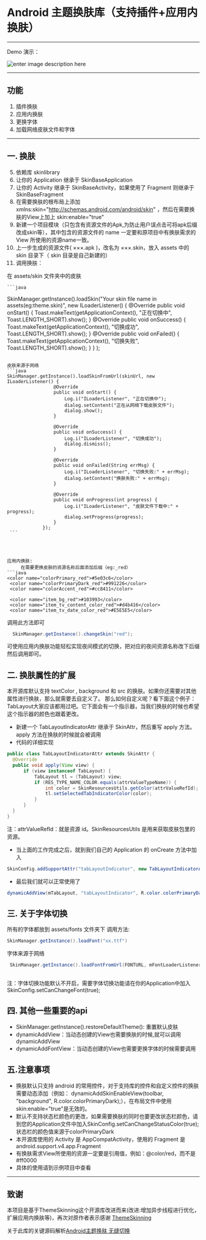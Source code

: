     


Android 主题换肤库（支持插件+应用内换肤）
=========================




--------------------

Demo 演示：

![enter image description here](https://github.com/delaiwen-hgh/My_ChangeSkinLoader/blob/master/GIF.gif)

---

功能
--
 1. 插件换肤
 2. 应用内换肤
 3. 更换字体
 4. 加载网络皮肤文件和字体
 
 

---

 一. 换肤
--

 5. 依赖库 skinlibrary
 6. 让你的 Application 继承于 SkinBaseApplication
 7. 让你的 Activity 继承于 SkinBaseActivity，如果使用了 Fragment 则继承于 SkinBaseFragment
 8. 在需要换肤的根布局上添加 xmlns:skin="http://schemas.android.com/android/skin" ，然后在需要换肤的View上加上 skin:enable="true" 
 9. 新建一个项目模块（只包含有资源文件的Apk,为防止用户误点击可将apk后缀改成skin等），其中包含的资源文件的 name 一定要和原项目中有换肤需求的 View 所使用的资源name一致。
 10. 上一步生成的资源文件( ×××.apk )，改名为 ×××.skin，放入 assets 中的 skin 目录下（ skin 目录是自己新建的）
 11. 调用换肤：
   

 在 assets/skin 文件夹中的皮肤

    ```java
SkinManager.getInstance().loadSkin("Your skin file name in assets(eg:theme.skin)",
                                new ILoaderListener() {
                                    @Override
                                    public void onStart() {
                                        Toast.makeText(getApplicationContext(), "正在切换中", Toast.LENGTH_SHORT).show();
                                    }
                                    @Override
                                    public void onSuccess() {
                                        Toast.makeText(getApplicationContext(), "切换成功", Toast.LENGTH_SHORT).show();
                                    }
                                    @Override
                                    public void onFailed() {
                                        Toast.makeText(getApplicationContext(), "切换失败", Toast.LENGTH_SHORT).show();
                                    }
                                }
                        );
   
   ```
 
 皮肤来源于网络
 ```java
SkinManager.getInstance().loadSkinFromUrl(skinUrl, new ILoaderListener() {
                    @Override
                    public void onStart() {
                        Log.i("ILoaderListener", "正在切换中");
                        dialog.setContent("正在从网络下载皮肤文件");
                        dialog.show();
                    }

                    @Override
                    public void onSuccess() {
                        Log.i("ILoaderListener", "切换成功");
                        dialog.dismiss();
                    }

                    @Override
                    public void onFailed(String errMsg) {
                        Log.i("ILoaderListener", "切换失败:" + errMsg);
                        dialog.setContent("换肤失败:" + errMsg);
                    }

                    @Override
                    public void onProgress(int progress) {
                        Log.i("ILoaderListener", "皮肤文件下载中:" + progress);
                        dialog.setProgress(progress);
                    }
                });
    ```


 

  应用内换肤:
        在需要更换皮肤的资源名称后面添加后缀（eg:_red）
   ```java      
  <color name="colorPrimary_red">#5e03c6</color>
    <color name="colorPrimaryDark_red">#991226</color>
    <color name="colorAccent_red">#cc8411</color>

    <color name="item_bg_red">#103993</color>
    <color name="item_tv_content_color_red">#d4b416</color>
    <color name="item_tv_date_color_red">#E5E5E5</color>
   ```
   
 调用此方法即可
  
  ```java
    SkinManager.getInstance().changeSkin("red");
  ```
  可使用应用内换肤功能轻松实现夜间模式的切换，把对应的夜间资源名称改下后缀然后调用即可。

 二. 换肤属性的扩展
--
 本开源库默认支持 textColor , background 和 src 的换肤。如果你还需要对其他属性进行换肤，那么就需要去自定义了。
那么如何自定义呢？看下面这个例子：
TabLayout大家应该都用过吧。它下面会有一个指示器，当我们换肤的时候也希望这个指示器的颜色也跟着更改。

 - 新建一个 TabLayoutIndicatorAttr 继承于 SkinAttr，然后重写 apply 方法。apply 方法在换肤的时候就会被调用
 - 代码的详细实现
  ```java 
public class TabLayoutIndicatorAttr extends SkinAttr {
    @Override
    public void apply(View view) {
        if (view instanceof TabLayout) {
            TabLayout tl = (TabLayout) view;
            if (RES_TYPE_NAME_COLOR.equals(attrValueTypeName)) {
                int color = SkinResourcesUtils.getColor(attrValueRefId);
                tl.setSelectedTabIndicatorColor(color);
            }
        }
    }
}

 ```
 注：attrValueRefId：就是资源 id。SkinResourcesUtils 是用来获取皮肤包里的资源。

 - 当上面的工作完成之后，就到我们自己的 Application 的 onCreate 方法中加入
```java
SkinConfig.addSupportAttr("tabLayoutIndicator", new TabLayoutIndicatorAttr());
```

 - 最后我们就可以正常使用了
 ```java
 dynamicAddView(mTabLayout, "tabLayoutIndicator", R.color.colorPrimaryDark);
 
 ```
   
 三. 关于字体切换
----
 所有的字体都放到 assets/fonts 文件夹下
 调用方法: 
```java
SkinManager.getInstance().loadFont("xx.ttf")
```
字体来源于网络
```java
 SkinManager.getInstance().loadFontFromUrl(FONTURL, mFontLoaderListener);
                   
```
注：字体切换功能默认不开启，需要字体切换功能请在你的Application中加入SkinConfig.setCanChangeFont(true);

 四. 其他一些重要的api
----

  

 - SkinManager.getInstance().restoreDefaultTheme(): 重置默认皮肤
 - dynamicAddView：当动态创建的View也需要换肤的时候,就可以调用dynamicAddView
 - dynamicAddFontView：当动态创建的View也需要更换字体的时候需要调用

五.注意事项 
----

 - 换肤默认只支持 android 的常用控件，对于支持库的控件和自定义控件的换肤需要动态添加（例如： dynamicAddSkinEnableView(toolbar, "background", R.color.colorPrimaryDark);），在布局文件中使用skin:enable="true"是无效的。
 - 默认不支持状态栏颜色的更改，如果需要换肤的同时也要更改状态栏颜色，请到您的Application文件中加入SkinConfig.setCanChangeStatusColor(true);状态栏的颜色值来源于colorPrimaryDark
 - 本开源库使用的 Activity 是 AppCompatActivity，使用的 Fragment 是 android.support.v4.app.Fragment
 - 有换肤需求View所使用的资源一定要是引用值，例如：@color/red，而不是#ff0000
 - 具体的使用请到示例项目中查看



---
致谢
-
本项目是基于ThemeSkinning这个开源库改进而来(改进:增加异步线程进行优化，扩展应用内换肤等)，再次对原作者表示感谢 [ThemeSkinning](https://github.com/burgessjp/ThemeSkinning)

关于此库的关键源码解析[Android主题换肤 无缝切换](http://www.jianshu.com/p/af7c0585dd5b)